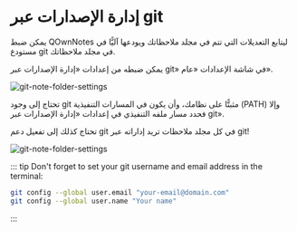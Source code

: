 # إدارة الإصدارات عبر git

يمكن ضبط QOwnNotes ليتابع التعديلات التي تتم في مجلد ملاحظاتك ويودعها آليًّا في مستودع git في مجلد ملاحظاتك.

يمكن ضبطه من إعدادات «إدارة الإصدارات عبر git» في شاشة الإعدادات «عام».

![git-note-folder-settings](/img/git/settings.png)

تحتاج إلى وجود git مثبتًّا على نظامك، وأن يكون في المسارات التنفيذية (PATH) وإلا فحدد مسار ملفه التنفيذي في إعدادات «إدارة الإصدارات عبر git».

تحتاج كذلك إلى تفعيل دعم git في كل مجلد ملاحظات تريد إداراته عبر git!

![git-note-folder-settings](/img/git/note-folder-settings.png)

::: tip
Don't forget to set your git username and email address in the terminal:

```bash
git config --global user.email "your-email@domain.com"
git config --global user.name "Your name"
```

:::
